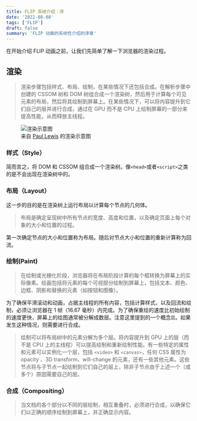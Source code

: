 ```yaml
---
title: FLIP 系统介绍：序
date: '2022-08-08'
tags: ['FLIP']
draft: false
summary: 'FLIP 动画的系统性介绍的序章'
---
```


在开始介绍 FLIP 动画之前，让我们先简单了解一下浏览器的渲染过程。

## 渲染

> 渲染步骤包括样式、布局、绘制，在某些情况下还包括合成。在解析步骤中创建的 CSSOM 树和 DOM 树组合成一个渲染树，然后用于计算每个可见元素的布局，然后将其绘制到屏幕上。在某些情况下，可以将内容提升到它们自己的层并进行合成，通过在 GPU 而不是 CPU 上绘制屏幕的一部分来提高性能，从而释放主线程。

<figure>
    <img src="https://web-dev.imgix.net/image/T4FyVKpzu4WKF1kBNvXepbi08t52/VG9K1de3NXF6wIz5vAaM.jpg?auto=format&w=845"
         alt="渲染示意图"/>
    <figcaption>来自
    <a href='https://web.dev/authors/paullewis/'>Paul Lewis</a>
    的渲染示意图</figcaption>
</figure>

### 样式（Style）

简而言之，将 DOM 和 CSSOM 组合成一个渲染树。像`<head>`或者`<script>`之类的是不会出现在渲染树中的。

### 布局（Layout）

这一步的目的是在渲染树上运行布局以计算每个节点的几何体。

> 布局是确定呈现树中所有节点的宽度、高度和位置，以及确定页面上每个对象的大小和位置的过程。

第一次确定节点的大小和位置称为布局。随后对节点大小和位置的重新计算称为回流。

### 绘制(Paint)

> 在绘制或光栅化阶段，浏览器将在布局阶段计算的每个框转换为屏幕上的实际像素。绘画包括将元素的每个可视部分绘制到屏幕上，包括文本、颜色、边框、阴影和替换的元素（如按钮和图像）。

为了确保平滑滚动和动画，占据主线程的所有内容，包括计算样式，以及回流和绘制，必须让浏览器在 1 帧（16.67 毫秒）内完成。为了确保重绘的速度比初始绘制的速度更快，屏幕上的绘图通常被分解成数层。注意这里提到的一个概念`层`。如果发生这种情况，则需要进行合成。

> 绘制可以将布局树中的元素分解为多个层。将内容提升到 GPU 上的层（而不是 CPU 上的主线程）可以提高绘制和重新绘制性能。有一些特定的属性和元素可以实例化一个层，包括 `<video>` 和 `<canvas>`，任何 CSS 属性为 opacity 、3D transform、will-change 的元素，还有一些其他元素。这些节点将与子节点一起绘制到它们自己的层上，除非子节点由于上述一个（或多个）原因需要自己的层。

### 合成（Compositing）

> 当文档的各个部分以不同的层绘制，相互重叠时，必须进行合成，以确保它们以正确的顺序绘制到屏幕上，并正确显示内容。
